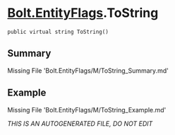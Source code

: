 # [Bolt.EntityFlags](Types/Bolt.EntityFlags.md).ToString
`public virtual string ToString()`
## Summary
Missing File 'Bolt.EntityFlags/M/ToString_Summary.md'
## Example
Missing File 'Bolt.EntityFlags/M/ToString_Example.md'

*THIS IS AN AUTOGENERATED FILE, DO NOT EDIT*
